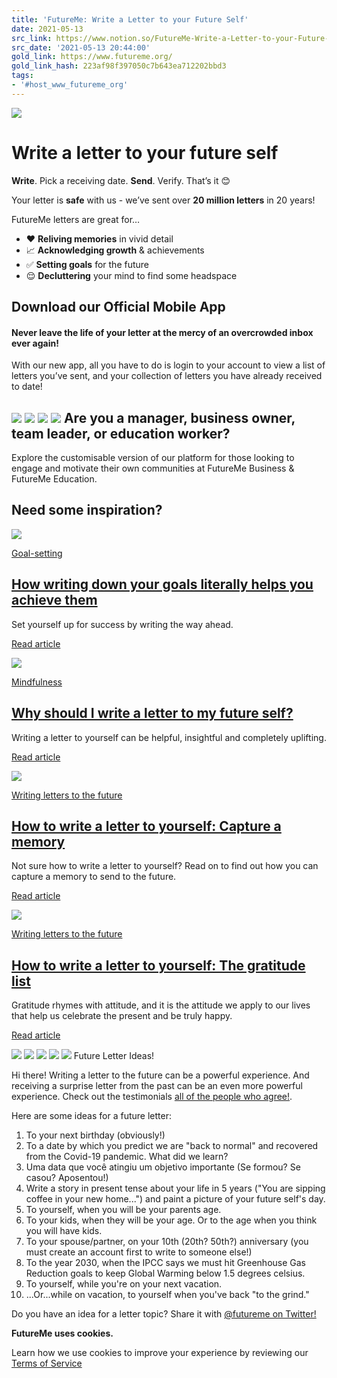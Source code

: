 ```yaml
---
title: 'FutureMe: Write a Letter to your Future Self'
date: 2021-05-13
src_link: https://www.notion.so/FutureMe-Write-a-Letter-to-your-Future-Self-7921bc4822884f938df04e4a257afe38
src_date: '2021-05-13 20:44:00'
gold_link: https://www.futureme.org/
gold_link_hash: 223af98f397050c7b643ea712202bbd3
tags:
- '#host_www_futureme_org'
---
```




[![](https://prod-assets.futureme.org/assets/logo/logo-reverse@1x-056e77a61325f5f09d494ef19e0f2aab3ab1a50253c361e57169e3bd923053ed.svg)](/)

Write a letter to your future self
==================================



**Write**. Pick a receiving date. **Send**. Verify. That’s it 😊
 



 Your letter is **safe** with us - we’ve sent over **20 million letters** in 20 years!
 


FutureMe letters are great for…


* ❤️ **Reliving memories** in vivid detail
* 📈 **Acknowledging growth** & achievements
* ✅ **Setting goals** for the future
* 😌 **Decluttering** your mind to find some headspace


Download our
**Official Mobile App**
------------------------------------


#### Never leave the life of your letter at the mercy of an overcrowded inbox ever again!



 With our new app, all you have to do is login to your account to view a list of letters you’ve sent, and your collection of letters you have already received to date!
 


[![](https://prod-assets.futureme.org/assets/upsells/app-store-badge-16cbc82dd01b00c5bbd594304588b13b4f74aa3871bc04db8a73652efa507d21.png)](https://apple.co/3PlaxUc)
[![](https://prod-assets.futureme.org/assets/upsells/google-play-badge-03c1a903fb9647d53fd682a29033c74b45ef015ddeb817609a394e76ad1d3533.png)](https://bit.ly/38qZ30P)
![](https://prod-assets.futureme.org/assets/mobile-app/SamsungGalaxy-7ded2abd1932641080f638bae8b30cc5849ec21139a4ddbc4f82a3337413b313.png)
![](https://prod-assets.futureme.org/assets/mobile-app/iPhone-04c9b8213e6d5f65a784c6894a0870256d3e518d77eeee305384dd375d4df9c4.png)
Are you a manager, business owner, team leader, or education worker?
--------------------------------------------------------------------



 Explore the customisable version of our platform for those looking to engage and motivate their own communities at FutureMe Business & FutureMe Education.
 
Need some **inspiration**?
--------------------------



[![](https://a.storyblok.com/f/127416/1107x603/f4f1e49ff8/header_writing_your_goals.jpg)](/blog/writing-down-your-goals-helps-you-achieve-them)

[Goal-setting](/blog/category?name=goal-setting)



[How writing down your goals literally helps you achieve them](/blog/writing-down-your-goals-helps-you-achieve-them)
--------------------------------------------------------------------------------------------------------------------



 Set yourself up for success by writing the way ahead.
 



[Read article](/blog/writing-down-your-goals-helps-you-achieve-them) 




[![](https://a.storyblok.com/f/127416/1107x603/413038ce76/header_whywritemyselft.jpg)](/blog/why-should-i-write-a-letter-to-myself-future)

[Mindfulness](/blog/category?name=mindfulness)



[Why should I write a letter to my future self?](/blog/why-should-i-write-a-letter-to-myself-future)
----------------------------------------------------------------------------------------------------



 Writing a letter to yourself can be helpful, insightful and completely uplifting.
 



[Read article](/blog/why-should-i-write-a-letter-to-myself-future) 




[![](https://a.storyblok.com/f/127416/1107x603/2be93524b6/header_capture_memory.png)](/blog/how-to-write-a-letter-to-yourself-in-the-future-memories)

[Writing letters to the future](/blog/category?name=writing-letters-to-future)



[How to write a letter to yourself: Capture a memory](/blog/how-to-write-a-letter-to-yourself-in-the-future-memories)
---------------------------------------------------------------------------------------------------------------------



 Not sure how to write a letter to yourself? Read on to find out how you can capture a memory to send to the future.
 



[Read article](/blog/how-to-write-a-letter-to-yourself-in-the-future-memories) 




[![](https://a.storyblok.com/f/127416/1107x603/45ff181aa8/header_gratitude_list.png)](/blog/how-to-write-a-letter-to-yourself-in-the-future-gratitude)

[Writing letters to the future](/blog/category?name=writing-letters-to-future)



[How to write a letter to yourself: The gratitude list](/blog/how-to-write-a-letter-to-yourself-in-the-future-gratitude)
------------------------------------------------------------------------------------------------------------------------



 Gratitude rhymes with attitude, and it is the attitude we apply to our lives that help us celebrate the present and be truly happy.
 



[Read article](/blog/how-to-write-a-letter-to-yourself-in-the-future-gratitude) 



![](https://prod-assets.futureme.org/assets/svg/npr-white-f342dcc82321ad9a351520b80967693ec42e22cbc6a038217c3e3f5e062fb169.svg)
![](https://prod-assets.futureme.org/assets/svg/cnn-white-e64fb7dc30654d89501ce03dcccbcee8cd2bb6157562d10822ee9ab50e80733e.svg)
![](https://prod-assets.futureme.org/assets/svg/latimes-white-ce3f660609543e17d04c67105c018b222d0ac940a26350b23e7daadd58d321ff.svg)
![](https://prod-assets.futureme.org/assets/svg/today-white-a207d4e41ab5495c27bffd3edda880662e244be36f78ff966aba16efe25001a7.svg)
![](https://prod-assets.futureme.org/assets/svg/bbc-white-37f2d038ae0be88110dc3b4042a4b8a23d587e21b3df44c75708f1d445592ef1.svg)
Future Letter Ideas!




 Hi there! Writing a letter to the future can be a powerful experience. And receiving a surprise letter from the past can be an even more powerful experience. Check out the testimonials [all of the people who agree!](/props).
 



 Here are some ideas for a future letter:
 1. To your next birthday (obviously!)
2. To a date by which you predict we are "back to normal" and recovered from the Covid-19 pandemic. What did we learn?
3. Uma data que você atingiu um objetivo importante (Se formou? Se casou? Aposentou!)
4. Write a story in present tense about your life in 5 years ("You are sipping coffee in your new home...") and paint a picture of your future self's day.
5. To yourself, when you will be your parents age.
6. To your kids, when they will be your age. Or to the age when you think you will have kids.
7. To your spouse/partner, on your 10th (20th? 50th?) anniversary (you must create an account first to write to someone else!)
8. To the year 2030, when the IPCC says we must hit Greenhouse Gas Reduction goals to keep Global Warming below 1.5 degrees celsius.
9. To yourself, while you're on your next vacation.
10. ...Or...while on vacation, to yourself when you've back "to the grind."


 Do you have an idea for a letter topic? Share it with [@futureme on Twitter!](https://www.twitter.com/futureme)


**FutureMe uses cookies.** 


Learn how we use cookies to improve your experience by reviewing our [Terms of Service](/pages/tos)